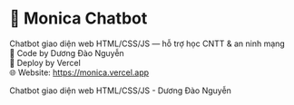 # 💬 Monica Chatbot

Chatbot giao diện web HTML/CSS/JS — hỗ trợ học CNTT & an ninh mạng  
🧠 Code by Dương Đào Nguyễn  
🚀 Deploy by Vercel  
🌐 Website: https://monica.vercel.app

Chatbot giao diện web HTML/CSS/JS - Dương Đào Nguyễn
